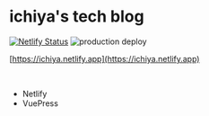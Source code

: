 # ichiya's tech blog

[![Netlify Status](https://api.netlify.com/api/v1/badges/838cfd74-c452-41e6-a1f4-386a577aa579/deploy-status)](https://app.netlify.com/sites/ichiya/deploys) ![production deploy](https://github.com/kazuya0202/blog/workflows/production%20deploy/badge.svg)

[https://ichiya.netlify.app](https://ichiya.netlify.app)

<br>

+ Netlify
+ VuePress
